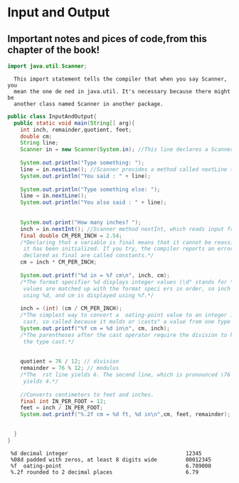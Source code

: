 # Input and Output
## Important notes and pices of code,from this chapter of the book!
```java
import java.util.Scanner;
```
      This import statement tells the compiler that when you say Scanner, you
      mean the one de ned in java.util. It's necessary because there might be
      another class named Scanner in another package.
   
```java
public class InputAndOutput{
  public static void main(String[] arg){
    int inch, remainder,quotient, feet;
    double cm;
    String line;
    Scanner in = new Scanner(System.in); //This line declares a Scanner variable named in and creates a new Scanner that takes input from System.in.
    
    System.out.println("Type something: ");
    line = in.nextLine(); //Scanner provides a method called nextLine that reads a line of input from the keyboard and returns a String.
    System.out.println("You said : " + line);
    
    System.out.println("Type something else: ");
    line = in.nextLine();
    System.out.println("You also said : " + line);
    
    
    System.out.print("How many inches? ");
    inch = in.nextInt(); //Scanner method nextInt, which reads input from the keyboard and converts it to an integer
    final double CM_PER_INCH = 2.54;
    /*Declaring that a variable is final means that it cannot be reassigned once
     it has been initialized. If you try, the compiler reports an error. Variables
     declared as final are called constants.*/
    cm = inch * CM_PER_INCH;
    
    System.out.printf("%d in = %f cm\n", inch, cm); 
    /*The format specifier %d displays integer values (\d" stands for \decimal"). The
     values are matched up with the format speci ers in order, so inch is displayed
     using %d, and cm is displayed using %f.*/
  
    inch = (int) (cm / CM_PER_INCH);
    /*The simplest way to convert a  oating-point value to an integer is to use a type
     cast, so called because it molds or \casts" a value from one type to another.*/
    System.out.printf("%f cm = %d in\n", cm, inch);
    /*The parentheses after the cast operator require the division to happen before
     the type cast.*/
    
    
    quotient = 76 / 12; // division
    remainder = 76 % 12; // modulus
    /*The  rst line yields 6. The second line, which is pronounced \76 mod 12",
     yields 4.*/
    
    //Converts centimeters to feet and inches.
    final int IN_PER_FOOT = 12;
    feet = inch / IN_PER_FOOT;
    System.out.printf("%.2f cm = %d ft, %d in\n",cm, feet, remainder);
    

  }
}
```
    
     %d decimal integer                                     12345
     %08d padded with zeros, at least 8 digits wide         00012345
     %f  oating-point                                       6.789000
     %.2f rounded to 2 decimal places                       6.79
    

